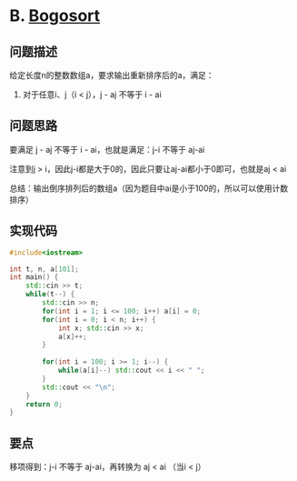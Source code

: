 # B. [Bogosort](https://codeforces.com/problemset/problem/1312/B)

## 问题描述

给定长度n的整数数组a，要求输出重新排序后的a，满足：

1. 对于任意i、j（i < j），j - aj 不等于 i - ai



## 问题思路

要满足 j - aj 不等于 i - ai，也就是满足：j-i 不等于 aj-ai



注意到j > i，因此j-i都是大于0的，因此只要让aj-ai都小于0即可，也就是aj < ai



总结：输出倒序排列后的数组a（因为题目中ai是小于100的，所以可以使用计数排序）



## 实现代码

```c++
#include<iostream>

int t, n, a[101];
int main() {
	std::cin >> t;
	while(t--) {
		std::cin >> n;
		for(int i = 1; i <= 100; i++) a[i] = 0;
		for(int i = 0; i < n; i++) {
			int x; std::cin >> x;
			a[x]++;
		}		
		
		for(int i = 100; i >= 1; i--) {
			while(a[i]--) std::cout << i << " ";
		}
		std::cout << "\n";
	}
	return 0;
} 
```



## 要点

移项得到：j-i 不等于 aj-ai，再转换为 aj < ai （当i < j）

